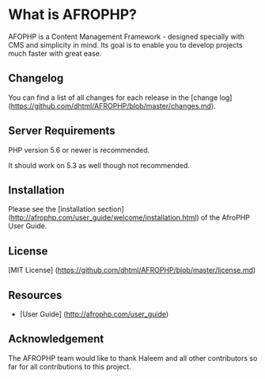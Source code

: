 
# What is AFROPHP?


AFOPHP is a Content Management Framework - designed specially with CMS and simplicity in mind. Its goal is to enable you to develop projects
much faster with great ease.




## Changelog

You can find a list of all changes for each release in the [change log] (https://github.com/dhtml/AFROPHP/blob/master/changes.md).

## Server Requirements

PHP version 5.6 or newer is recommended.

It should work on 5.3 as well though not recommended.

## Installation

Please see the [installation section] (http://afrophp.com/user_guide/welcome/installation.html)
of the AfroPHP User Guide.

## License

[MIT License] (https://github.com/dhtml/AFROPHP/blob/master/license.md)

## Resources

-  [User Guide] (http://afrophp.com/user_guide)


## Acknowledgement

The AFROPHP team would like to thank Haleem and all other contributors so far for all contributions to this project.
